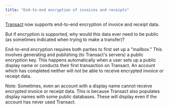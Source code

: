 ```yaml
---
title: "End-to-end encryption of invoices and receipts"
---
```


[Transact](https://transactcc.github.io/) now supports end-to-end encryption of invoice and receipt data.

But if encryption is supported, why would this data ever need to be public (as sometimes indicated when trying to make a transfer)?

End-to-end encryption requires both parties to first set up a "mailbox." This involves generating and publishing (to Transact's servers) a public encryption key. This happens automatically when a user sets up a public display name or conducts their first transaction on Transact. An account which has completed neither will not be able to receive encrypted invoice or receipt data.

Note: Sometimes, even an account with a display name cannot receive encrypted invoice or receipt data. This is because Transact also populates display names with some public databases. These will display even if the account has never used Transact.
